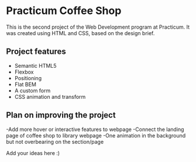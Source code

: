 # Practicum Coffee Shop

This is the second project of the Web Development program at Practicum. It was created using HTML and CSS, based on the design brief.

## Project features

- Semantic HTML5
- Flexbox
- Positioning
- Flat BEM
- A custom form
- CSS animation and transform

## Plan on improving the project
-Add more hover or interactive features to webpage
-Connect the landing page of coffee shop to library webpage
-One animation in the background but not overbearing on the section/page


Add your ideas here :)
